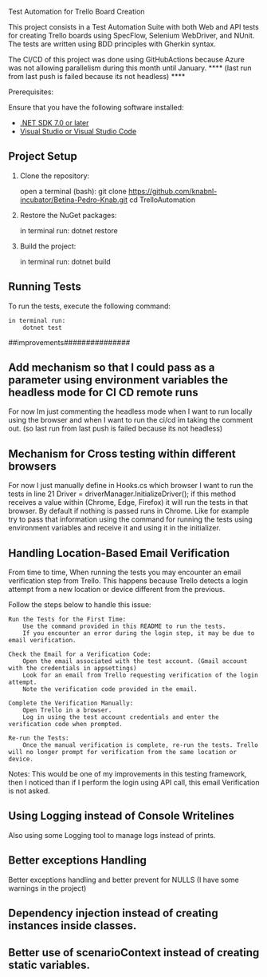 Test Automation for Trello Board Creation

This project consists in a Test Automation Suite with both Web and API tests for creating Trello boards using SpecFlow, Selenium WebDriver, and NUnit. 
The tests are written using BDD principles with Gherkin syntax.

The CI/CD of this project was done using GitHubActions because Azure was not allowing parallelism during this month until January.
**** (last run from last push is failed because its not headless) ****


Prerequisites:

Ensure that you have the following software installed:

- [.NET SDK 7.0 or later](https://dotnet.microsoft.com/download)
- [Visual Studio or Visual Studio Code](https://visualstudio.microsoft.com/)

## Project Setup

1. Clone the repository:

    open a terminal (bash):
		git clone https://github.com/knabnl-incubator/Betina-Pedro-Knab.git
		cd TrelloAutomation

2. Restore the NuGet packages:

    in terminal run:
		dotnet restore

3. Build the project:

    in terminal run:
		dotnet build

## Running Tests

To run the tests, execute the following command:

	in terminal run:
		dotnet test


##improvements###############

## Add mechanism so that I could pass as a parameter using environment variables the headless mode for CI CD remote runs
For now Im just commenting the headless mode when I want to run locally using the browser and when I want to run the ci/cd im taking the comment out. (so last run from last push is failed because its not headless) 

## Mechanism for Cross testing within different browsers
For now I just manually define in Hooks.cs which browser I want to run the tests in line 21 Driver = driverManager.InitializeDriver();
if this method receives a value within (Chrome, Edge, Firefox) it will run the tests in that browser. 
By default if nothing is passed runs in Chrome.
Like for example try to pass that information using the command for running the tests using environment variables and receive it and using it in the initializer.

## Handling Location-Based Email Verification
From time to time, When running the tests you may encounter an email verification step from Trello. 
This happens because Trello detects a login attempt from a new location or device different from the previous. 

Follow the steps below to handle this issue:

	Run the Tests for the First Time:
		Use the command provided in this README to run the tests.
		If you encounter an error during the login step, it may be due to email verification.
	
	Check the Email for a Verification Code:
		Open the email associated with the test account. (Gmail account with the credentials in appsettings)
		Look for an email from Trello requesting verification of the login attempt.
		Note the verification code provided in the email.
		
	Complete the Verification Manually:
		Open Trello in a browser.
		Log in using the test account credentials and enter the verification code when prompted.

	Re-run the Tests:
		Once the manual verification is complete, re-run the tests. Trello will no longer prompt for verification from the same location or device.
		
Notes:
This would be one of my improvements in this testing framework, then I noticed than if I perform the login using API call, this email Verification is not asked.

## Using Logging instead of Console Writelines
Also using some Logging tool to manage logs instead of prints.

## Better exceptions Handling
Better exceptions handling and better prevent for NULLS (I have some warnings in the project)

## Dependency injection instead of creating instances inside classes.


## Better use of scenarioContext instead of creating static variables.
